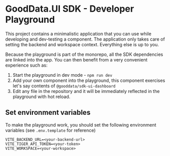 # GoodData.UI SDK - Developer Playground

This project contains a minimalistic application that you can use while developing and dev-testing a component. The application
only takes care of setting the backend and workspace context. Everything else is up to you.

Because the playground is part of the monorepo, all the SDK dependencies are linked into the app.
You can then benefit from a very convenient experience such as:

1.  Start the playground in dev mode - `npm run dev`
2.  Add your own component into the playground, this component exercises let's say contents of `@gooddata/sdk-ui-dashboard`
3.  Edit any file in the repository and it will be immediately reflected in the playground with hot reload.

## Set environment variables

To make the playground work, you should set the following environment variables (see `.env.template` for reference)

```
VITE_BACKEND_URL=<your-backend-url>
VITE_TIGER_API_TOKEN=<your-token>
VITE_WORKSPACE=<your-workspace>
```
